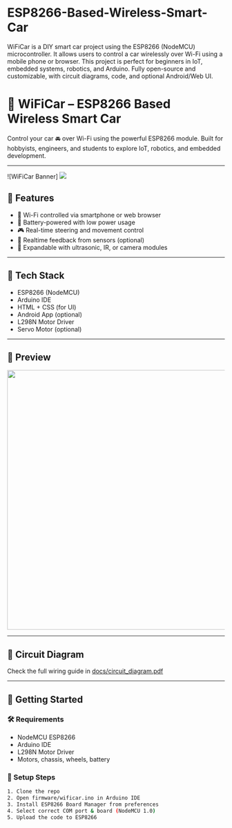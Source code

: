 # ESP8266-Based-Wireless-Smart-Car
WiFiCar is a DIY smart car project using the ESP8266 (NodeMCU) microcontroller. It allows users to control a car wirelessly over Wi-Fi using a mobile phone or browser. This project is perfect for beginners in IoT, embedded systems, robotics, and Arduino. Fully open-source and customizable, with circuit diagrams, code, and optional Android/Web UI.

# 🚗 WiFiCar – ESP8266 Based Wireless Smart Car

Control your car 🚘 over Wi-Fi using the powerful ESP8266 module. Built for hobbyists, engineers, and students to explore IoT, robotics, and embedded development.

---

![WiFiCar Banner]
<img src="D:\WIFI-CAR\CARPIC.jpeg" >

## 🔧 Features
- 📶 Wi-Fi controlled via smartphone or web browser
- 🔋 Battery-powered with low power usage
- 🎮 Real-time steering and movement control
- 🔄 Realtime feedback from sensors (optional)
- 🤖 Expandable with ultrasonic, IR, or camera modules

---

## 🧠 Tech Stack
- ESP8266 (NodeMCU)
- Arduino IDE
- HTML + CSS (for UI)
- Android App (optional)
- L298N Motor Driver
- Servo Motor (optional)

---

## 📸 Preview
<img src="assets/demo.gif" width="600"/>

---

## 🔌 Circuit Diagram
Check the full wiring guide in [docs/circuit_diagram.pdf](docs/circuit_diagram.pdf)

---

## 🚀 Getting Started

### 🛠 Requirements
- NodeMCU ESP8266
- Arduino IDE
- L298N Motor Driver
- Motors, chassis, wheels, battery

### 🧪 Setup Steps
```bash
1. Clone the repo
2. Open firmware/wificar.ino in Arduino IDE
3. Install ESP8266 Board Manager from preferences
4. Select correct COM port & board (NodeMCU 1.0)
5. Upload the code to ESP8266
